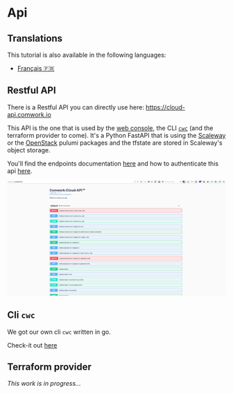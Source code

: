 # Api

## Translations

This tutorial is also available in the following languages:
* [Français 🇫🇷](../../translations/fr/tutorials/api/README.md)

## Restful API

There is a Restful API you can directly use here: https://cloud-api.comwork.io

This API is the one that is used by the [web console](../console/README.md), the CLI [`cwc`](../cli/README.md) (and the terraform provider to come). It's a Python FastAPI that is using the [Scaleway](https://www.pulumi.com/registry/packages/scaleway/) or the [OpenStack](https://www.pulumi.com/registry/packages/openstack/) pulumi packages and the tfstate are stored in Scaleway's object storage.

You'll find the endpoints documentation [here](https://cloud-api.comwork.io) and how to authenticate this api [here](./api_credentials.md).

![swagger](../../img/swagger.png)

## Cli `cwc`

We got our own cli `cwc` written in go.

Check-it out [here](../cli/README.md)

## Terraform provider

_This work is in progress..._
